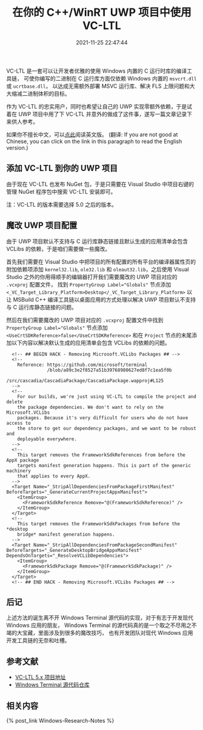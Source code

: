 ﻿---
title: 在你的 C++/WinRT UWP 项目中使用 VC-LTL
date: 2021-11-25 22:47:44
categories:
- [技术, Windows, Windows 研究笔记, 开发环境]
tags:
- 技术
- Windows
- Windows 研究笔记
- 开发环境
---

VC-LTL 是一套可以让开发者优雅的使用 Windows 内置的 C 运行时库的编译工具链，
可使你编写的二进制在 C 运行库方面仅依赖 Windows 内置的 `msvcrt.dll` 或 `ucrtbase.dll`，
以达成无需额外部署 MSVC 运行库、解决 FLS 上限问题和大大缩减二进制体积的目标。

作为 VC-LTL 的忠实用户，同时也希望让自己的 UWP 实现零额外依赖，于是试着在 UWP 项目中用了下 VC-LTL
并意外的做成了这件事，遂写一篇文章记录下来供人参考。

如果你不擅长中文，可以[点此](https://mouri.moe/en/2021/11/25/Use-VC-LTL-in-your-Cpp-WinRT-UWP-projects/)阅读英文版。
(翻译: If you are not good at Chinese, you can click on the link in this paragraph to read the English version.)

## 添加 VC-LTL 到你的 UWP 项目

由于现在 VC-LTL 也发布 NuGet 包，于是只需要在 Visual Studio 中项目右键的管理 NuGet 程序包中搜索 VC-LTL 安装即可。

注：VC-LTL 的版本需要选择 5.0 之后的版本。

## 魔改 UWP 项目配置

由于 UWP 项目默认不支持与 C 运行库静态链接且默认生成的应用清单会包含 VCLibs 的依赖，于是咱们需要做一些魔改。

首先我们需要在 Visual Studio 中把项目的所有配置的所有平台的编译器属性页的附加依赖项添加 `kernel32.lib`, `ole32.lib` 和
`oleaut32.lib`，之后使用 Visual Studio 之外的你用得顺手的编辑器打开我们需要魔改的 UWP 项目对应的 `.vcxproj` 配置文件，
找到 `PropertyGroup Label="Globals"` 节点添加 `<_VC_Target_Library_Platform>Desktop</_VC_Target_Library_Platform>`
以让 MSBuild C++ 编译工具链以桌面应用的方式处理以解决 UWP 项目默认不支持与 C 运行库静态链接的问题。

然后在我们需要魔改的 UWP 项目对应的 `.vcxproj` 配置文件中找到 `PropertyGroup Label="Globals"` 节点添加
`<UseCrtSDKReference>false</UseCrtSDKReference>` 和在 `Project` 节点的末尾添加以下内容以解决默认生成的应用清单会包含
VCLibs 的依赖的问题。

```
  <!-- ## BEGIN HACK - Removing Microsoft.VCLibs Packages ## -->
  <!--
    Reference: https://github.com/microsoft/terminal
               /blob/a89c3e2f8527a51b39768980627ed8f7c1ea5f0b
               /src/cascadia/CascadiaPackage/CascadiaPackage.wapproj#L125
  -->
  <!-- 
    For our builds, we're just using VC-LTL to compile the project and delete
    the package dependencies. We don't want to rely on the Microsoft.VCLibs 
    packages. Because it's very difficult for users who do not have access to 
    the store to get our dependency packages, and we want to be robust and 
    deployable everywhere.
  -->
  <!--
    This target removes the FrameworkSdkReferences from before the AppX package
    targets manifest generation happens. This is part of the generic machinery 
    that applies to every AppX. 
  -->
  <Target Name="_StripAllDependenciesFromPackageFirstManifest" BeforeTargets="_GenerateCurrentProjectAppxManifest">
    <ItemGroup>
      <FrameworkSdkReference Remove="@(FrameworkSdkReference)" />
    </ItemGroup>
  </Target>
  <!--
    This target removes the FrameworkSdkPackages from before the *desktop 
    bridge* manifest generation happens. 
  -->
  <Target Name="_StripAllDependenciesFromPackageSecondManifest" BeforeTargets="_GenerateDesktopBridgeAppxManifest" DependsOnTargets="_ResolveVCLibDependencies">
    <ItemGroup>
      <FrameworkSdkPackage Remove="@(FrameworkSdkPackage)" />
    </ItemGroup>
  </Target>
  <!-- ## END HACK - Removing Microsoft.VCLibs Packages ## -->
```

## 后记

上述方法的诞生离不开 Windows Terminal 源代码的实现，对于有志于开发现代 Windows 应用的朋友，
Windows Terminal 的源代码真的是一个取之不尽用之不竭的大宝藏，里面涉及到很多的魔改技巧，
也有开发团队对现代 Windows 应用开发工具链的无奈和吐槽。

## 参考文献

- [VC-LTL 5.x 项目地址](https://github.com/Chuyu-Team/VC-LTL5)
- [Windows Terminal 源代码仓库](https://github.com/microsoft/terminal)

## 相关内容

{% post_link Windows-Research-Notes %}
